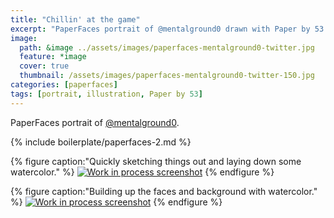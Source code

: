 ```yaml
---
title: "Chillin' at the game"
excerpt: "PaperFaces portrait of @mentalground0 drawn with Paper by 53 on an iPad."
image: 
  path: &image ../assets/images/paperfaces-mentalground0-twitter.jpg 
  feature: *image
  cover: true
  thumbnail: /assets/images/paperfaces-mentalground0-twitter-150.jpg
categories: [paperfaces]
tags: [portrait, illustration, Paper by 53]
---
```


PaperFaces portrait of [@mentalground0](https://twitter.com/mentalground0).

{% include boilerplate/paperfaces-2.md %}

{% figure caption:"Quickly sketching things out and laying down some watercolor." %}
[![Work in process screenshot](/assets/images/paperfaces-mentalground0-process-1-600.jpg)](/assets/images/paperfaces-mentalground0-process-1-lg.jpg)
{% endfigure %}

{% figure caption:"Building up the faces and background with watercolor." %}
[![Work in process screenshot](/assets/images/paperfaces-mentalground0-process-2-600.jpg)](/assets/images/paperfaces-mentalground0-process-2-lg.jpg)
{% endfigure %}
